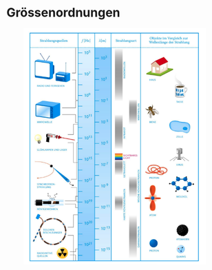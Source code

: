 # Grössenordnungen

<figure><img src="../.gitbook/assets/image (174).png" alt=""><figcaption></figcaption></figure>
